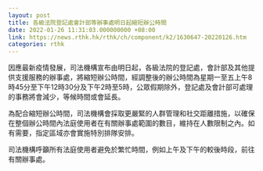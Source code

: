 ```yaml
---
layout: post
title: 各級法院登記處會計部等辦事處明日起縮短辦公時間
date: 2022-01-26 11:31:03.000000000 +08:00
link: https://news.rthk.hk/rthk/ch/component/k2/1630647-20220126.htm
categories: rthk
---
```


因應最新疫情發展，司法機構宣布由明日起，各級法院的登記處，會計部及其他提供支援服務的辦事處，將縮短辦公時間，經調整後的辦公時間為星期一至五上午8時45分至下午12時30分及下午2時至5時，公眾假期除外，登記處及會計部可處理的事務將會減少，等候時間或會延長。

為配合縮短辦公時間，司法機構會採取更嚴緊的人群管理和社交距離措施，以確保在整個辦公時間內法庭使用者在有關辦事處範圍的數目，維持在人數限制之內。如有需要，指定區域亦會實施特別排隊安排。
 
司法機構呼籲所有法庭使用者避免於繁忙時間，例如上午及下午的較後時段，前往有關辦事處。
